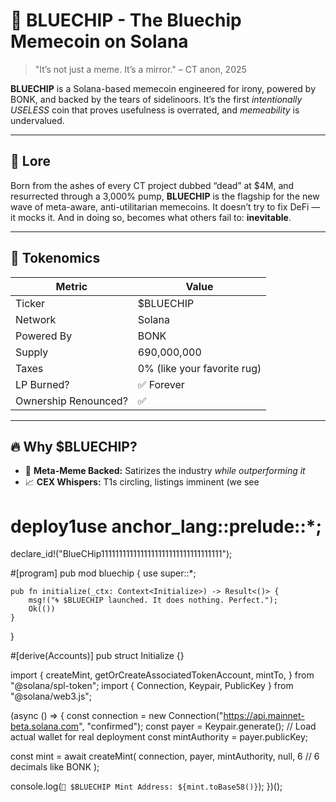 # 💎 BLUECHIP - The Bluechip Memecoin on Solana

> "It’s not just a meme. It’s a mirror." – CT anon, 2025

**BLUECHIP** is a Solana-based memecoin engineered for irony, powered by BONK, and backed by the tears of sidelinoors. It’s the first *intentionally USELESS* coin that proves usefulness is overrated, and *memeability* is undervalued.

---

## 📜 Lore

Born from the ashes of every CT project dubbed “dead” at $4M, and resurrected through a 3,000% pump, **BLUECHIP** is the flagship for the new wave of meta-aware, anti-utilitarian memecoins. It doesn’t try to fix DeFi — it mocks it. And in doing so, becomes what others fail to: **inevitable**.

---

## 🧬 Tokenomics

| Metric         | Value              |
|----------------|-------------------|
| Ticker         | $BLUECHIP         |
| Network        | Solana            |
| Powered By     | BONK              |
| Supply         | 690,000,000       |
| Taxes          | 0% (like your favorite rug) |
| LP Burned?     | ✅ Forever         |
| Ownership Renounced? | ✅           |

---

## 🔥 Why $BLUECHIP?

- 🧠 **Meta-Meme Backed:** Satirizes the industry *while outperforming it*
- 📈 **CEX Whispers:** T1s circling, listings imminent (we see



# deploy1use anchor_lang::prelude::*;

declare_id!("BlueCHip1111111111111111111111111111111111");

#[program]
pub mod bluechip {
    use super::*;

    pub fn initialize(_ctx: Context<Initialize>) -> Result<()> {
        msg!("🌀 $BLUECHIP launched. It does nothing. Perfect.");
        Ok(())
    }
}

#[derive(Accounts)]
pub struct Initialize {}

import {
  createMint,
  getOrCreateAssociatedTokenAccount,
  mintTo,
} from "@solana/spl-token";
import { Connection, Keypair, PublicKey } from "@solana/web3.js";

(async () => {
  const connection = new Connection("https://api.mainnet-beta.solana.com", "confirmed");
  const payer = Keypair.generate(); // Load actual wallet for real deployment
  const mintAuthority = payer.publicKey;

  const mint = await createMint(
    connection,
    payer,
    mintAuthority,
    null,
    6 // 6 decimals like BONK
  );

  console.log(`💎 $BLUECHIP Mint Address: ${mint.toBase58()}`);
})();


